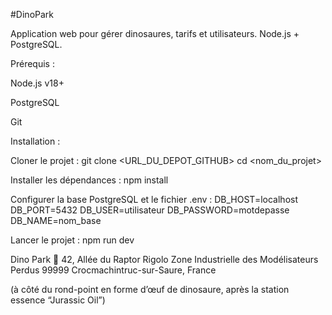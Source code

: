 
#DinoPark

Application web pour gérer dinosaures, tarifs et utilisateurs. Node.js + PostgreSQL.

Prérequis :

Node.js v18+

PostgreSQL

Git

Installation :

Cloner le projet :
git clone <URL_DU_DEPOT_GITHUB>
cd <nom_du_projet>

Installer les dépendances :
npm install

Configurer la base PostgreSQL et le fichier .env :
DB_HOST=localhost
DB_PORT=5432
DB_USER=utilisateur
DB_PASSWORD=motdepasse
DB_NAME=nom_base

Lancer le projet :
npm run dev

Dino Park
📍 42, Allée du Raptor Rigolo
Zone Industrielle des Modélisateurs Perdus
99999 Crocmachintruc-sur-Saure, France

(à côté du rond-point en forme d’œuf de dinosaure, après la station essence “Jurassic Oil”)